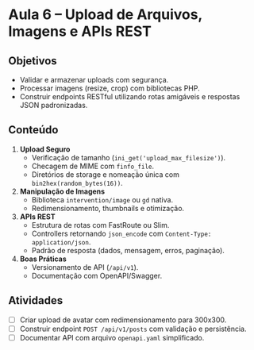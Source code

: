 # Aula 6 – Upload de Arquivos, Imagens e APIs REST

## Objetivos
- Validar e armazenar uploads com segurança.
- Processar imagens (resize, crop) com bibliotecas PHP.
- Construir endpoints RESTful utilizando rotas amigáveis e respostas JSON padronizadas.

## Conteúdo
1. **Upload Seguro**
   - Verificação de tamanho (`ini_get('upload_max_filesize')`).
   - Checagem de MIME com `finfo_file`.
   - Diretórios de storage e nomeação única com `bin2hex(random_bytes(16))`.
2. **Manipulação de Imagens**
   - Biblioteca `intervention/image` ou `gd` nativa.
   - Redimensionamento, thumbnails e otimização.
3. **APIs REST**
   - Estrutura de rotas com FastRoute ou Slim.
   - Controllers retornando `json_encode` com `Content-Type: application/json`.
   - Padrão de resposta (dados, mensagem, erros, paginação).
4. **Boas Práticas**
   - Versionamento de API (`/api/v1`).
   - Documentação com OpenAPI/Swagger.

## Atividades
- [ ] Criar upload de avatar com redimensionamento para 300x300.
- [ ] Construir endpoint `POST /api/v1/posts` com validação e persistência.
- [ ] Documentar API com arquivo `openapi.yaml` simplificado.

